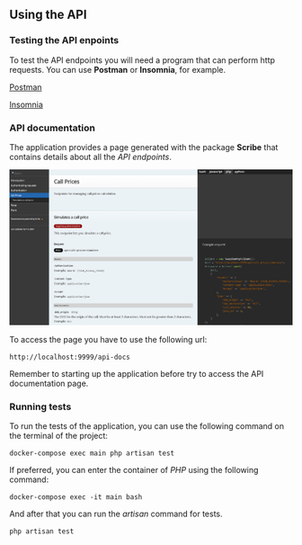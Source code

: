 ## Using the API

### Testing the API enpoints

To test the API endpoints you will need a program that can perform http requests. You can use **Postman** or **Insomnia**, for example.

[Postman](https://www.postman.com/downloads/)

[Insomnia](https://insomnia.rest/download)

### API documentation

The application provides a page generated with the package **Scribe** that contains details about all the *API endpoints*.

![API documentation page ilustration example](images/print_api_doc.png "a title")

To access the page you have to use the following url:

```
http://localhost:9999/api-docs
```

Remember to starting up the application before try to access the API documentation page.

### Running tests

To run the tests of the application, you can use the following command on the terminal of the project:

```
docker-compose exec main php artisan test
```

If preferred, you can enter the container of *PHP* using the following command:

```
docker-compose exec -it main bash
```

And after that you can run the *artisan* command for tests.

```
php artisan test
```